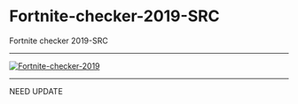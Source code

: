 # Fortnite-checker-2019-SRC
Fortnite checker 2019-SRC

** **

<a href="https://imgbb.com/"><img src="https://i.ibb.co/Rgkq6dk/Fortnite-checker-2019.png" alt="Fortnite-checker-2019" border="0"></a>

** **

NEED UPDATE
